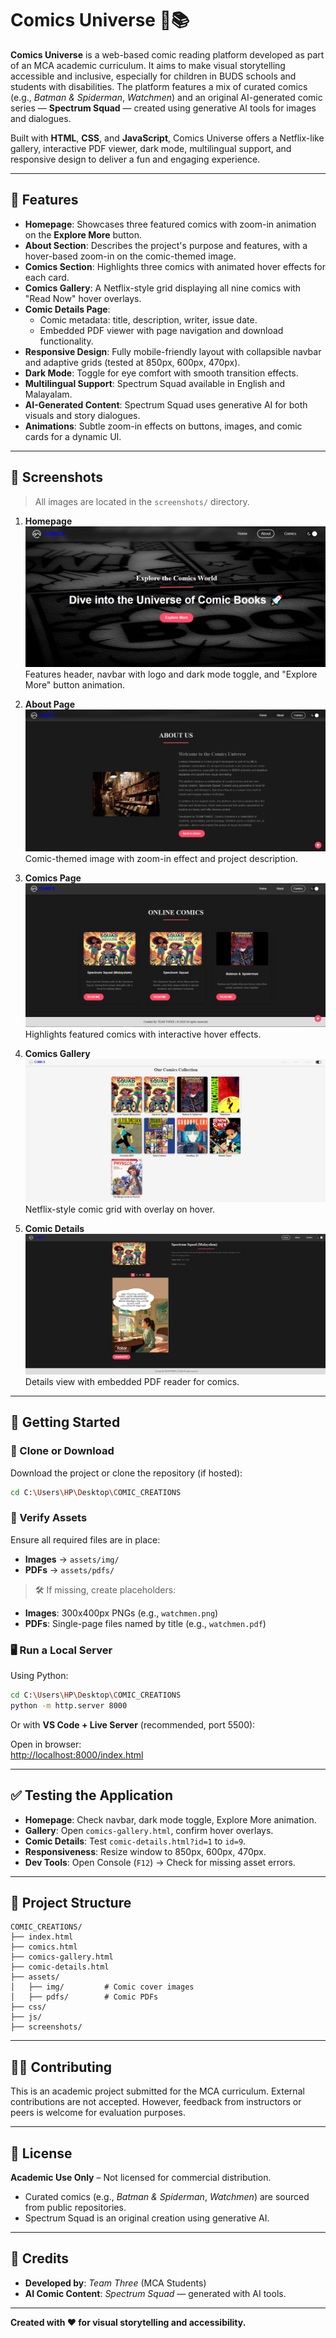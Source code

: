 
# Comics Universe 🎨📚

**Comics Universe** is a web-based comic reading platform developed as part of an MCA academic curriculum. It aims to make visual storytelling accessible and inclusive, especially for children in BUDS schools and students with disabilities. The platform features a mix of curated comics (e.g., *Batman & Spiderman*, *Watchmen*) and an original AI-generated comic series — **Spectrum Squad** — created using generative AI tools for images and dialogues.

Built with **HTML**, **CSS**, and **JavaScript**, Comics Universe offers a Netflix-like gallery, interactive PDF viewer, dark mode, multilingual support, and responsive design to deliver a fun and engaging experience.

---

## 🌟 Features

- **Homepage**: Showcases three featured comics with zoom-in animation on the **Explore More** button.
- **About Section**: Describes the project's purpose and features, with a hover-based zoom-in on the comic-themed image.
- **Comics Section**: Highlights three comics with animated hover effects for each card.
- **Comics Gallery**: A Netflix-style grid displaying all nine comics with "Read Now" hover overlays.
- **Comic Details Page**:
  - Comic metadata: title, description, writer, issue date.
  - Embedded PDF viewer with page navigation and download functionality.
- **Responsive Design**: Fully mobile-friendly layout with collapsible navbar and adaptive grids (tested at 850px, 600px, 470px).
- **Dark Mode**: Toggle for eye comfort with smooth transition effects.
- **Multilingual Support**: Spectrum Squad available in English and Malayalam.
- **AI-Generated Content**: Spectrum Squad uses generative AI for both visuals and story dialogues.
- **Animations**: Subtle zoom-in effects on buttons, images, and comic cards for a dynamic UI.

---

## 📸 Screenshots

> All images are located in the `screenshots/` directory.

1. **Homepage**  
   ![Homepage](screenshots/1.PNG)  
   Features header, navbar with logo and dark mode toggle, and "Explore More" button animation.

2. **About Page**  
   ![About Page](screenshots/2.PNG)  
   Comic-themed image with zoom-in effect and project description.

3. **Comics Page**  
   ![Comics Page](screenshots/3.PNG)  
   Highlights featured comics with interactive hover effects.

4. **Comics Gallery**  
   ![Comics Gallery](screenshots/4.PNG)  
   Netflix-style comic grid with overlay on hover.

5. **Comic Details**  
   ![Comic Details](screenshots/5.PNG)  
   Details view with embedded PDF reader for comics.

---

## 🚀 Getting Started

### 📁 Clone or Download

Download the project or clone the repository (if hosted):

```bash
cd C:\Users\HP\Desktop\COMIC_CREATIONS
```

### 📂 Verify Assets

Ensure all required files are in place:

- **Images** → `assets/img/`
- **PDFs** → `assets/pdfs/`

> 🛠️ If missing, create placeholders:
- **Images**: 300x400px PNGs (e.g., `watchmen.png`)
- **PDFs**: Single-page files named by title (e.g., `watchmen.pdf`)

### 🖥️ Run a Local Server

Using Python:

```bash
cd C:\Users\HP\Desktop\COMIC_CREATIONS
python -m http.server 8000
```

Or with **VS Code + Live Server** (recommended, port 5500):

Open in browser:  
[http://localhost:8000/index.html](http://localhost:8000/index.html)

---

## ✅ Testing the Application

- **Homepage**: Check navbar, dark mode toggle, Explore More animation.
- **Gallery**: Open `comics-gallery.html`, confirm hover overlays.
- **Comic Details**: Test `comic-details.html?id=1` to `id=9`.
- **Responsiveness**: Resize window to 850px, 600px, 470px.
- **Dev Tools**: Open Console (`F12`) → Check for missing asset errors.

---

## 📜 Project Structure

```
COMIC_CREATIONS/
├── index.html
├── comics.html
├── comics-gallery.html
├── comic-details.html
├── assets/
│   ├── img/         # Comic cover images
│   ├── pdfs/        # Comic PDFs
├── css/
├── js/
├── screenshots/
```

---

## 🧑‍💻 Contributing

This is an academic project submitted for the MCA curriculum. External contributions are not accepted. However, feedback from instructors or peers is welcome for evaluation purposes.

---

## 📄 License

**Academic Use Only** – Not licensed for commercial distribution.  
- Curated comics (e.g., *Batman & Spiderman*, *Watchmen*) are sourced from public repositories.  
- Spectrum Squad is an original creation using generative AI.

---

## 🙌 Credits

- **Developed by**: *Team Three* (MCA Students)
- **AI Comic Content**: *Spectrum Squad* — generated with AI tools.
---

**Created with ❤️ for visual storytelling and accessibility.**

